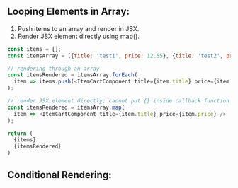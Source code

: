 ## Looping Elements in Array:
1) Push items to an array and render in JSX.
2) Render JSX element directly using map().

```js
const items = [];
const itemsArray = [{title: 'test1', price: 12.55}, {title: 'test2', price: 50.00}];

// rendering through an array
const itemsRendered = itemsArray.forEach(
  item => items.push(<ItemCartComponent title={item.title} price={item.price} />)
);

// render JSX element directly; cannot put {} inside callback function
const itemsRendered = itemsArray.map(
  item => <ItemCartComponent title={item.title} price={item.price} />
);

return (
  {items}
  {itemsRendered}
)
```

## Conditional Rendering:
